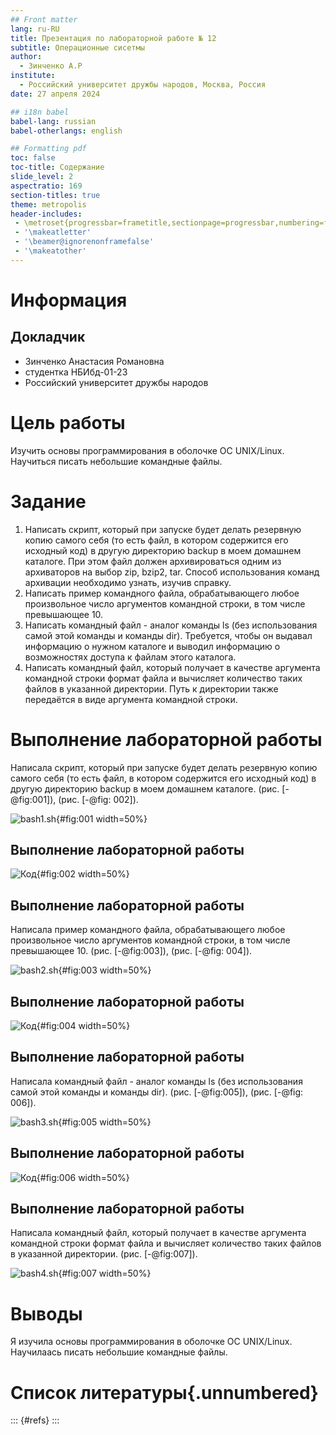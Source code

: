 ```yaml
---
## Front matter
lang: ru-RU
title: Презентация по лабораторной работе № 12
subtitle: Операционные сисетмы
author:
  - Зинченко А.Р
institute:
  - Российский университет дружбы народов, Москва, Россия
date: 27 апреля 2024

## i18n babel
babel-lang: russian
babel-otherlangs: english

## Formatting pdf
toc: false
toc-title: Содержание
slide_level: 2
aspectratio: 169
section-titles: true
theme: metropolis
header-includes:
 - \metroset{progressbar=frametitle,sectionpage=progressbar,numbering=fraction}
 - '\makeatletter'
 - '\beamer@ignorenonframefalse'
 - '\makeatother'
---
```


# Информация

## Докладчик

  * Зинченко Анастасия Романовна
  * студентка НБИбд-01-23
  * Российский университет дружбы народов

# Цель работы

Изучить основы программирования в оболочке OC UNIX/Linux. Научиться писать небольшие командные файлы.

# Задание

1. Написать скрипт, который при запуске будет делать резервную копию самого себя (то есть файл, в котором содержится его исходный код) в другую директорию backup в моем домашнем каталоге. При этом файл должен архивироваться одним из архиваторов на выбор zip, bzip2, tar. Способ использования команд архивации необходимо узнать, изучив справку. 
2. Написать пример командного файла, обрабатывающего любое произвольное число аргументов командной строки, в том числе превышающее 10. 
3. Написать командный файл - аналог команды ls (без использования самой этой команды и команды dir). Требуется, чтобы он выдавал информацию о нужном каталоге и выводил информацию о возможностях доступа к файлам этого каталога.
4. Написать командный файл, который получает в качестве аргумента командной строки формат файла и вычисляет количество таких файлов в указанной директории. Путь к директории также передаётся в виде аргумента командной строки.

# Выполнение лабораторной работы

Написала скрипт, который при запуске будет делать резервную копию самого себя (то есть файл, в котором содержится его исходный код) в другую директорию backup в моем домашнем каталоге. (рис. [-@fig:001]), (рис. [-@fig: 002]).

![bash1.sh](image/001.png){#fig:001 width=50%}

## Выполнение лабораторной работы

![Код](image/002.png){#fig:002 width=50%}

## Выполнение лабораторной работы

Написала пример командного файла, обрабатывающего любое произвольное число аргументов командной строки, в том числе превышающее 10. (рис. [-@fig:003]), (рис. [-@fig: 004]).

![bash2.sh](image/003.png){#fig:003 width=50%}

## Выполнение лабораторной работы

![Код](image/004.png){#fig:004 width=50%}

## Выполнение лабораторной работы

Написала командный файл - аналог команды ls (без использования самой этой команды и команды dir). (рис. [-@fig:005]), (рис. [-@fig: 006]).

![bash3.sh](image/005.png){#fig:005 width=50%}

## Выполнение лабораторной работы

![Код](image/006.png){#fig:006 width=50%}

## Выполнение лабораторной работы

Написала командный файл, который получает в качестве аргумента командной строки формат файла и вычисляет количество таких файлов в указанной директории. (рис. [-@fig:007]).

![bash4.sh](image/007.png){#fig:007 width=50%}

# Выводы

Я изучила основы программирования в оболочке OC UNIX/Linux. Научилаась писать небольшие командные файлы.


# Список литературы{.unnumbered}

::: {#refs}
:::

